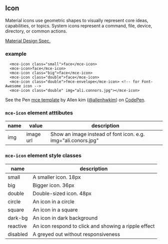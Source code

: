 <a name="Icon"></a>

## Icon
Material icons use geometric shapes to visually represent core ideas, capabilities, or topics. System icons represent a command, file, device, directory, or common actions.

[Material Design Spec.](https://material.io/guidelines/style/icons.html#)
### example
```
  <mce-icon class="small">face</mce-icon>
  <mce-icon>face</mce-icon>
  <mce-icon class="big">face</mce-icon>
  <mce-icon class="double">face</mce-icon>
  <mce-icon class="double">fmce-envelope</mce-icon> <!-- for Font-Awesome icon -->
  <mce-icon class="double" img="ali.connors.jpg"></mce-icon>
```

<p data-height="300" data-theme-id="32189" data-slug-hash="BJmaeb" data-default-tab="result" data-user="allenhwkim" data-embed-version="2" data-pen-title="mce template" class="codepen">See the Pen <a href="https://codepen.io/allenhwkim/pen/PEJKKo/">mce template</a> by Allen kim (<a href="https://codepen.io/allenhwkim">@allenhwkim</a>) on <a href="https://codepen.io">CodePen</a>.</p>
<script async src="https://production-assets.codepen.io/assets/embed/ei.js"></script>


### `mce-icon` element atttibutes
 |name|value|description|
 |---|---|---|
 |img| image url | Show an image instead of font icon. e.g. img="ali.conors.jpg"

### `mce-icon` element style classes
 |name|description|
 |---|---|
 |small | A smaller icon. 18px
 |big | Bigger icon. 36px
 |double | Double-sized icon. 48px
 |circle | An icon in a circle
 |square | An icon in a square
 |dark-bg | An icon in dark background
 |reactive | An icon respond to click and showing a ripple effect
 |disabled | A greyed out without responsiveness

